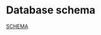 ﻿# Database schema

[SCHEMA](https://my.vertabelo.com/public-model-view/xmtcE9VMkNmuemJuDTik3YctM26NvHEgQKRM6XgHyBoFKaA9sxI1MQP4Ylzd8Tgi?x=1512&y=2755&zoom=0.2765)